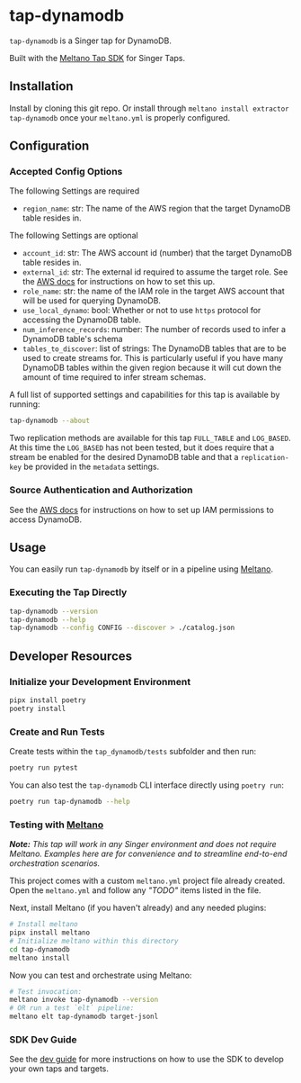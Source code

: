 # tap-dynamodb

`tap-dynamodb` is a Singer tap for DynamoDB.

Built with the [Meltano Tap SDK](https://sdk.meltano.com) for Singer Taps.

## Installation

Install by cloning this git repo. Or install through `meltano install extractor tap-dynamodb`
once your `meltano.yml` is properly configured.

## Configuration

### Accepted Config Options

The following Settings are required
- `region_name`: str: The name of the AWS region that the target DynamoDB table resides in.

The following Settings are optional
- `account_id`: str: The AWS account id (number) that the target DynamoDB table resides in.
- `external_id`: str: The external id required to assume the target role. See the [AWS docs](https://docs.aws.amazon.com/IAM/latest/UserGuide/id_roles_create_for-user_externalid.html)
  for instructions on how to set this up.
- `role_name`: str: the name of the IAM role in the target AWS account that will be used for 
  querying DynamoDB.
- `use_local_dynamo`: bool: Whether or not to use `https` protocol for accessing the DynamoDB table.
- `num_inference_records`: number: The number of records used to infer a DynamoDB table's schema
- `tables_to_discover`: list of strings: The DynamoDB tables that are to be used to create streams for.
  This is particularly useful if you have many DynamoDB tables within the given region because
  it will cut down the amount of time required to infer stream schemas.

A full list of supported settings and capabilities for this
tap is available by running:

```bash
tap-dynamodb --about
```

Two replication methods are available for this tap `FULL_TABLE` and `LOG_BASED`. 
At this time the `LOG_BASED` has not been tested, but it does require that a stream be
enabled for the desired DynamoDB table and that a `replication-key` be provided in the 
`metadata` settings.

### Source Authentication and Authorization

See the [AWS docs](https://docs.aws.amazon.com/IAM/latest/UserGuide/id_roles_create_for-user_externalid.html)
for instructions on how to set up IAM permissions to access DynamoDB.

## Usage

You can easily run `tap-dynamodb` by itself or in a pipeline using [Meltano](https://meltano.com/).

### Executing the Tap Directly

```bash
tap-dynamodb --version
tap-dynamodb --help
tap-dynamodb --config CONFIG --discover > ./catalog.json
```

## Developer Resources

### Initialize your Development Environment

```bash
pipx install poetry
poetry install
```

### Create and Run Tests

Create tests within the `tap_dynamodb/tests` subfolder and
  then run:

```bash
poetry run pytest
```

You can also test the `tap-dynamodb` CLI interface directly using `poetry run`:

```bash
poetry run tap-dynamodb --help
```

### Testing with [Meltano](https://www.meltano.com)

_**Note:** This tap will work in any Singer environment and does not require Meltano.
Examples here are for convenience and to streamline end-to-end orchestration scenarios._

This project comes with a custom `meltano.yml` project file already created. Open the `meltano.yml` and follow any _"TODO"_ items listed in
the file.

Next, install Meltano (if you haven't already) and any needed plugins:

```bash
# Install meltano
pipx install meltano
# Initialize meltano within this directory
cd tap-dynamodb
meltano install
```

Now you can test and orchestrate using Meltano:

```bash
# Test invocation:
meltano invoke tap-dynamodb --version
# OR run a test `elt` pipeline:
meltano elt tap-dynamodb target-jsonl
```

### SDK Dev Guide

See the [dev guide](https://sdk.meltano.com/en/latest/dev_guide.html) for more instructions on how to use the SDK to 
develop your own taps and targets.
